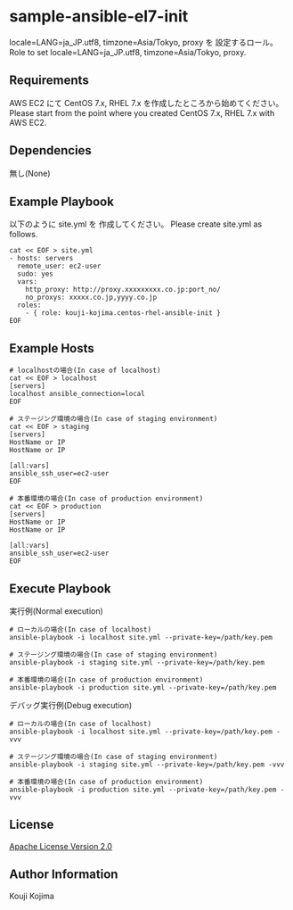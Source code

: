 sample-ansible-el7-init
=======================

locale=LANG=ja_JP.utf8, timzone=Asia/Tokyo, proxy を 設定するロール。
Role to set locale=LANG=ja_JP.utf8, timzone=Asia/Tokyo, proxy.


Requirements
------------

AWS EC2 にて CentOS 7.x, RHEL 7.x を作成したところから始めてください。
Please start from the point where you created CentOS 7.x, RHEL 7.x with AWS EC2.


Dependencies
------------

無し(None)


Example Playbook
----------------

以下のように site.yml を 作成してください。
Please create site.yml as follows.

```
cat << EOF > site.yml
- hosts: servers
  remote_user: ec2-user
  sudo: yes
  vars:
    http_proxy: http://proxy.xxxxxxxxx.co.jp:port_no/
    no_proxys: xxxxx.co.jp,yyyy.co.jp
  roles:
    - { role: kouji-kojima.centos-rhel-ansible-init }
EOF
```


Example Hosts
-------------

```
# localhostの場合(In case of localhost)
cat << EOF > localhost
[servers]
localhost ansible_connection=local
EOF

# ステージング環境の場合(In case of staging environment)
cat << EOF > staging
[servers]
HostName or IP
HostName or IP

[all:vars]
ansible_ssh_user=ec2-user
EOF

# 本番環境の場合(In case of production environment)
cat << EOF > production
[servers]
HostName or IP
HostName or IP

[all:vars]
ansible_ssh_user=ec2-user
EOF
```


Execute Playbook
-----------------

実行例(Normal execution)

```
# ローカルの場合(In case of localhost)
ansible-playbook -i localhost site.yml --private-key=/path/key.pem

# ステージング環境の場合(In case of staging environment)
ansible-playbook -i staging site.yml --private-key=/path/key.pem

# 本番環境の場合(In case of production environment)
ansible-playbook -i production site.yml --private-key=/path/key.pem
```

デバッグ実行例(Debug execution)

```
# ローカルの場合(In case of localhost)
ansible-playbook -i localhost site.yml --private-key=/path/key.pem -vvv

# ステージング環境の場合(In case of staging environment)
ansible-playbook -i staging site.yml --private-key=/path/key.pem -vvv

# 本番環境の場合(In case of production environment)
ansible-playbook -i production site.yml --private-key=/path/key.pem -vvv
```


License
-------

[Apache License Version 2.0](https://github.com/kouji-kojima/centos-rhel-ansible-init/blob/master/LICENSE)


Author Information
------------------

Kouji Kojima
